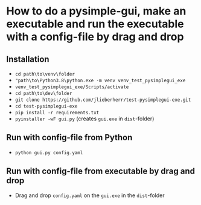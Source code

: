 # How to do a pysimple-gui, make an executable and run the executable with a config-file by drag and drop

## Installation
* ```cd path\to\venv\folder```
* ```"path\to\Python3.8\python.exe -m venv venv_test_pysimplegui_exe```
* ```venv_test_pysimplegui_exe/Scripts/activate```
* ```cd path\to\dev\folder```
* ```git clone https://github.com/jlieberherr/test-pysimplegui-exe.git```
* ```cd test-pysimplegui-exe```
* ```pip install -r requirements.txt```
* ```pyinstaller -wF gui.py``` (creates ```gui.exe``` in ```dist```-folder)

## Run with config-file from Python
* ```python gui.py config.yaml```

## Run with config-file from executable by drag and drop
* Drag and drop ```config.yaml``` on the ```gui.exe``` in the ```dist```-folder